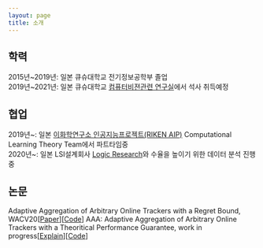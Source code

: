 ```yaml
---
layout: page
title: 소개
---
```


## 학력
2015년~2019년: 일본 큐슈대학교 전기정보공학부 졸업  
2019년~2021년: 일본 큐슈대학교 [컴퓨터비젼관련 연구실](http://human.ait.kyushu-u.ac.jp/)에서 석사 취득예정

## 협업
2019년~: 일본 [이화학연구소 인공지능프로젝트(RIKEN AIP)](https://www.riken.jp/en/research/labs/aip/) Computational Learning Theory Team에서 파트타임중  
2020년~: 일본 LSI설계회사 [Logic Research](http://www.logic-research.co.jp/)와 수율을 높이기 위한 데이터 분석 진행중

## 논문
Adaptive Aggregation of Arbitrary Online Trackers with a Regret Bound, WACV20[[Paper](https://openaccess.thecvf.com/content_WACV_2020/html/Song_Adaptive_Aggregation_of_Arbitrary_Online_Trackers_with_a_Regret_Bound_WACV_2020_paper.html)][[Code](https://github.com/songheony/AAA-WACV)]
AAA: Adaptive Aggregation of Arbitrary Online Trackers with a Theoritical Performance Guarantee, work in progress[[Explain](https://songheony.github.io/2020/07/14/AAA-%EC%86%8C%EA%B0%9C/)][[Code](https://github.com/songheony/AAA-journal)]